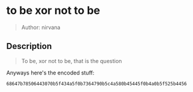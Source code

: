 # to be xor not to be
> Author: nirvana

## Description
> To be, xor not to be, that is the question

Anyways here's the encoded stuff:
```
68647b78506443070b5f434a5f0b7364790b5c4a580b45445f0b4a0b5f525b4456
```
